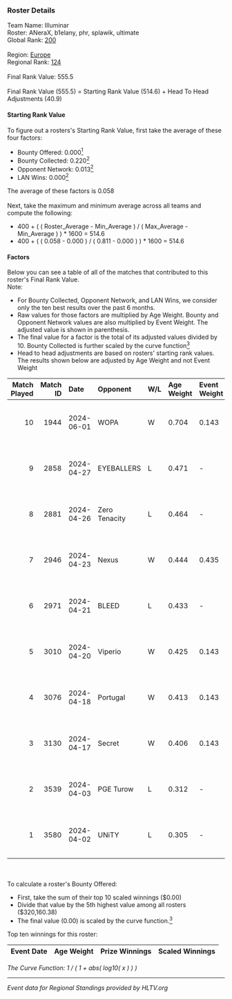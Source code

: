 ### Roster Details<br />
Team Name: Illuminar<br />
Roster: ANeraX, b1elany, phr, splawik, ultimate<br />
Global Rank: [200](../../standings_global_2024_08_14.md)<br />
<br />
Region: [Europe]( ../../standings_europe_2024_08_14.md)<br />
Regional Rank: [124]( ../../standings_europe_2024_08_14.md)<br />
<br />
Final Rank Value:  555.5<br />
<br />
Final Rank Value (555.5) = Starting Rank Value (514.6) + Head To Head Adjustments (40.9)<br />

#### Starting Rank Value<br />
To figure out a rosters's Starting Rank Value, first take the average of these four factors:<br />
- Bounty Offered: 0.000[<sup>1</sup>](#table2)
- Bounty Collected: 0.220[<sup>2</sup>](#table1)
- Opponent Network: 0.013[<sup>2</sup>](#table1)
- LAN Wins: 0.000[<sup>2</sup>](#table1)

The average of these factors is 0.058<br />
<br />
Next, take the maximum and minimum average across all teams and compute the following:<br />
- 400 + ( ( Roster_Average - Min_Average ) / ( Max_Average - Min_Average ) ) * 1600 = 514.6
- 400 + ( ( 0.058 - 0.000 ) / ( 0.811 - 0.000 ) ) * 1600 = 514.6


#### Factors<br />
Below you can see a table of all of the matches that contributed to this roster's Final Rank Value.<br />
Note:<br />

- For Bounty Collected, Opponent Network, and LAN Wins, we consider only the ten best results over the past 6 months.
- Raw values for those factors are multiplied by Age Weight. Bounty and Opponent Network values are also multiplied by Event Weight. The adjusted value is shown in parenthesis.
- The final value for a factor is the total of its adjusted values divided by 10. Bounty Collected is further scaled by the curve function[<sup>3</sup>](#curveFunction)
- Head to head adjustments are based on rosters' starting rank values. The results shown below are adjusted by Age Weight and not Event Weight
<span id="table1"></span><br />


| Match Played | Match ID | Date       | Opponent      | W/L | Age Weight | Event Weight | Bounty Collected | Opponent Network | LAN Wins  | H2H Adj. | Roster                                  |
| -: | -: | :- | :- | :- | :- | :- | :- | :- | :- | -: | :- |
|           10 |     1944 | 2024-06-01 | WOPA          | W   | 0.704      | 0.143        | 0.001 (0.000)    | 0.113 (0.011)    | 0 (0.000) |    12.79 | ANeraX, b1elany, phr, splawik, ultimate |
|            9 |     2858 | 2024-04-27 | EYEBALLERS    | L   | 0.471      | -            | -                | -                | -         |    -1.90 | ANeraX, Furlan, keis, phr, ultimate     |
|            8 |     2881 | 2024-04-26 | Zero Tenacity | L   | 0.464      | -            | -                | -                | -         |    -0.96 | ANeraX, Furlan, keis, phr, ultimate     |
|            7 |     2946 | 2024-04-23 | Nexus         | W   | 0.444      | 0.435        | 0.013 (0.002)    | 0.548 (0.106)    | 0 (0.000) |    11.84 | ANeraX, Furlan, keis, phr, ultimate     |
|            6 |     2971 | 2024-04-21 | BLEED         | L   | 0.433      | -            | -                | -                | -         |    -1.02 | ANeraX, Furlan, keis, phr, ultimate     |
|            5 |     3010 | 2024-04-20 | Viperio       | W   | 0.425      | 0.143        | 0.001 (0.000)    | 0.031 (0.002)    | 0 (0.000) |     8.38 | ANeraX, Furlan, keis, phr, ultimate     |
|            4 |     3076 | 2024-04-18 | Portugal      | W   | 0.413      | 0.143        | 0.002 (0.000)    | 0.103 (0.006)    | 0 (0.000) |     9.02 | ANeraX, Furlan, keis, phr, ultimate     |
|            3 |     3130 | 2024-04-17 | Secret        | W   | 0.406      | 0.143        | 0.000 (0.000)    | 0.046 (0.003)    | 0 (0.000) |     6.85 | ANeraX, Furlan, keis, phr, ultimate     |
|            2 |     3539 | 2024-04-03 | PGE Turow     | L   | 0.312      | -            | -                | -                | -         |    -3.34 | ANeraX, Furlan, keis, phr, ultimate     |
|            1 |     3580 | 2024-04-02 | UNiTY         | L   | 0.305      | -            | -                | -                | -         |    -0.78 | ANeraX, Furlan, keis, phr, ultimate     |

<br />
<span id="table2"></span><br />
To calculate a roster's Bounty Offered:<br />

- First, take the sum of their top 10 scaled winnings ($0.00)
- Divide that value by the 5th highest value among all rosters ($320,160.38)
- The final value (0.00) is scaled by the curve function.[<sup>3</sup>](#curveFunction)

Top ten winnings for this roster:<br />

| Event Date | Age Weight | Prize Winnings | Scaled Winnings |
| :- | -: | :- | :- |


<span id="curveFunction"></span>_The Curve Function: 1 / ( 1 + abs( log10( x ) ) )_<br />

---
_Event data for Regional Standings provided by HLTV.org_<br />
